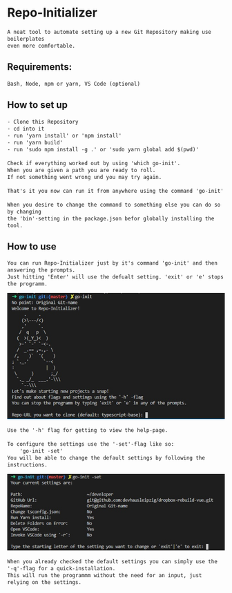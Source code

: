 # Repo-Initializer

    A neat tool to automate setting up a new Git Repository making use boilerplates
    even more comfortable.

## Requirements:

    Bash, Node, npm or yarn, VS Code (optional)

## How to set up

    - Clone this Repository
    - cd into it
    - run 'yarn install' or 'npm install'
    - run 'yarn build'
    - run 'sudo npm install -g .' or 'sudo yarn global add $(pwd)'

    Check if everything worked out by using 'which go-init'.
    When you are given a path you are ready to roll.
    If not something went wrong und you may try again.

    That's it you now can run it from anywhere using the command 'go-init'

    When you desire to change the command to something else you can do so by changing
    the 'bin'-setting in the package.json befor globally installing the tool.

## How to use

    You can run Repo-Initializer just by it's command 'go-init' and then answering the prompts.
    Just hitting 'Enter' will use the defualt setting. 'exit' or 'e' stops the programm.

![go-init_start](assets/go-init_start.jpg)

    Use the '-h' flag for getting to view the help-page.

    To configure the settings use the '-set'-flag like so:
        'go-init -set'
    You will be able to change the default settings by following the instructions.

![go-init_settings](assets/go-init_settings.jpg)

    When you already checked the default settings you can simply use the
    '-q'-flag for a quick-installation.
    This will run the programmm without the need for an input, just relying on the settings.
